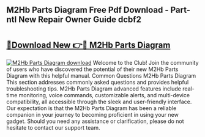 ## M2Hb Parts Diagram Free Pdf Download - Part-ntI New Repair Owner Guide dcbf2

# <h2><a href="http://dfjcr1.blite.top/?on=M2Hb+Parts+Diagram">🔗Download New 👉🔴 M2Hb Parts Diagram</a></h2>

[![M2Hb Parts Diagram download](https://i.imgur.com/lujVjoI.png)](http://dfjcr1.blite.top/?on=M2Hb+Parts+Diagram)
Welcome to the Club! Join the community of users who have discovered the potential of their new M2Hb Parts Diagram with this helpful manual. Common Questions M2Hb Parts Diagram This section addresses commonly asked questions and provides helpful troubleshooting tips. M2Hb Parts Diagram advanced features include real-time monitoring, voice commands, customizable alerts, and multi-device compatibility, all accessible through the sleek and user-friendly interface. Our expectation is that the M2Hb Parts Diagram has been a reliable companion in your journey to becoming proficient in using your new gadget. Should you need any assistance or clarification, please do not hesitate to contact our support team.
